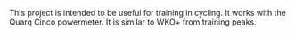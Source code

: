 This project is intended to be useful for training in cycling.  It works with the Quarq Cinco powermeter.  It is similar to WKO+ from training peaks.